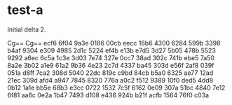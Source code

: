 # test-a

Initial delta 2.

Cg==
Cg==
ecf6
6f04
9a3e
0186
00cb
eecc
16b6
4300
6284
599b
3398
b4af
9304
e309
4985
2d1c
5224
ef4b
e13b
e7d5
3d27
5b05
478b
5523
9292
a6ec
6c5a
1c3e
3d03
7e74
327e
0cc7
38ad
302c
741b
ebe5
7a50
8a2e
3b02
a1e9
61a2
9b36
4e23
2c7d
4337
ba45
303d
e56f
2af8
039f
051a
d8ff
7ca2
308d
5040
22dc
819c
c9bd
84cb
b5a0
6325
ae77
12ad
21ec
309d
afd4
a947
7845
8320
776a
a0c2
f512
9389
10f0
ded5
4dd8
0b12
1a1e
bb5e
68b3
e3cc
0722
1532
7c5f
6162
0e09
307a
51bc
4840
7e12
6f81
aa6c
0e2a
1b47
7493
d108
e436
924b
b21f
acfb
1564
76f0
c03a
